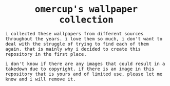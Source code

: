 <samp>
	<h1 align="center">omercup's wallpaper collection</h1>
	<p>
		i collected these wallpapers from different sources throughout the years. i love them so much, i don't want to deal with the struggle of trying to find each of them again. that is mainly why i decided to create this repository in the first place.
	</p>
	<p>
		i don't know if there are any images that could result in a takedown due to copyright. if there is an image in this repository that is yours and of limited use, please let me know and i will remove it.
	</p>
</samp>
